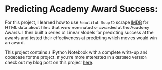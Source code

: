 # Predicting Academy Award Success:

For this project, I learned how to use `Beautiful Soup` to scrape [IMDB](imdb.com) for HTML data about films that were
nominated or awarded at the Academy Awards. I then built a series of Linear Models for predicting success at the awards and 
tested their effectiveness at predicting which movies would win an award.

This project contains a iPython Notebook with a complete write-up and codebase for the project. If you're more interested in a
distilled version check out my blog post on this project [here](derekjanni.github.io/post).
